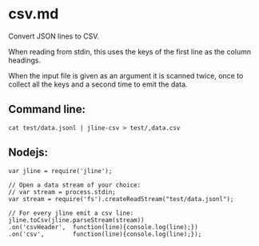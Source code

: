 csv.md
======

Convert JSON lines to CSV.

When reading from stdin, this uses the keys of the first line as the column headings.

When the input file is given as an argument it is scanned twice, once to collect all the keys and a second time to emit the data.

## Command line:

    cat test/data.jsonl | jline-csv > test/,data.csv

## Nodejs:

    var jline = require('jline');

    // Open a data stream of your choice:
    // var stream = process.stdin;
    var stream = require('fs').createReadStream("test/data.jsonl");

    // For every jline emit a csv line:
    jline.toCsv(jline.parseStream(stream))
    .on('csvHeader',  function(line){console.log(line);})
    .on('csv',        function(line){console.log(line);});
